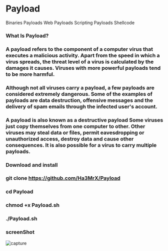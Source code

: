 # Payload
Binaries Payloads Web Payloads Scripting Payloads Shellcode

### What Is Payload?

### A payload refers to the component of a computer virus that executes a malicious activity. Apart from the speed in which a virus spreads, the threat level of a virus is calculated by the damages it causes. Viruses with more powerful payloads tend to be more harmful.
### Although not all viruses carry a payload, a few payloads are considered extremely dangerous. Some of the examples of payloads are data destruction, offensive messages and the delivery of spam emails through the infected user's account.
### A payload is also known as a destructive payload Some viruses just copy themselves from one computer to other. Other viruses may steal data or files, permit eavesdropping or unauthorized access, destroy data and cause other consequences. It is also possible for a virus to carry multiple payloads.


### Download and install

### git clone https://github.com/Ha3MrX/Payload

### cd Payload

### chmod +x Payload.sh

### ./Payload.sh

### screenShot

![capture](https://user-images.githubusercontent.com/33704360/45164272-cdf31380-b1fa-11e8-8dbd-9a5da3e036fb.PNG)

